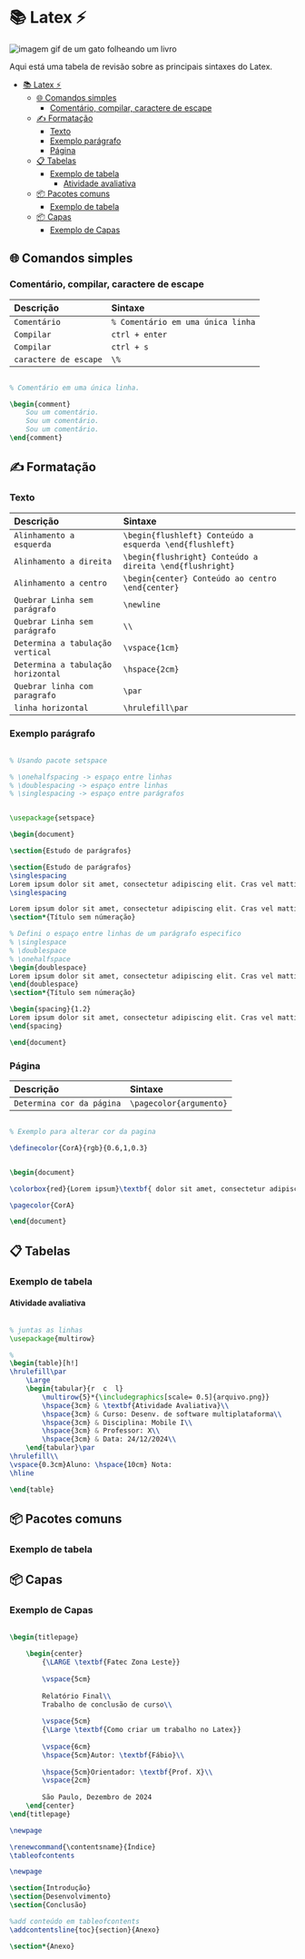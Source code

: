 # 📚 Latex ⚡

![imagem gif de um gato folheando um livro](https://i.giphy.com/media/v1.Y2lkPTc5MGI3NjExeGUwY281MXptb3h5Y2lnaXVlZmxjdHByYjBlcjZ1Mmlhd3NleXp3cyZlcD12MV9pbnRlcm5hbF9naWZfYnlfaWQmY3Q9Zw/W8OfQ8S1PXWKY/giphy.gif)

Aqui está uma tabela de revisão sobre as principais sintaxes do Latex.


- [📚 Latex ⚡](#-latex-)
  - [🌐 Comandos simples](#-comandos-simples)
    - [Comentário, compilar, caractere de escape](#comentário-compilar-caractere-de-escape)
  - [✍️ Formatação](#️-formatação)
    - [Texto](#texto)
    - [Exemplo parágrafo](#exemplo-parágrafo)
    - [Página](#página)
  - [📋 Tabelas](#-tabelas)
    - [Exemplo de tabela](#exemplo-de-tabela)
      - [Atividade avaliativa](#atividade-avaliativa)
  - [📦 Pacotes comuns](#-pacotes-comuns)
    - [Exemplo de tabela](#exemplo-de-tabela-1)
  - [📦 Capas](#-capas)
    - [Exemplo de Capas](#exemplo-de-capas)
    
    

## 🌐 Comandos simples

### Comentário, compilar, caractere de escape

| **Descrição**         |  **Sintaxe**                                   |
|:----------------------|:-----------------------------------------------|
|`Comentário`           | `% Comentário em uma única linha`              |
|`Compilar`             | `ctrl + enter`                                 |
|`Compilar`             | `ctrl + s`                                     |
|`caractere de escape`  | `\% `                                          |

``` Latex

% Comentário em uma única linha.

\begin{comment}
    Sou um comentário.
    Sou um comentário.
    Sou um comentário.
\end{comment}
```

## ✍️ Formatação

### Texto

| **Descrição**                                        | **Sintaxe**                                                 |
|:-----------------------------------------------------|:------------------------------------------------------------|
| `Alinhamento a esquerda`                             | `\begin{flushleft} Conteúdo a esquerda \end{flushleft}`     |
| `Alinhamento a direita`                              | `\begin{flushright} Conteúdo a direita \end{flushright}`    |
| `Alinhamento a centro`                               | `\begin{center} Conteúdo ao centro \end{center}`            |
| `Quebrar Linha sem parágrafo`                        | `\newline`                                                  |
| `Quebrar Linha sem parágrafo`                        | `\\`                                                        |
| `Determina a tabulação vertical`                     | `\vspace{1cm}`                                              |
| `Determina a tabulação horizontal`                   | `\hspace{2cm}`                                              |
| `Quebrar linha com paragrafo`                        | `\par`                                                      |
| `linha horizontal`                                   | `\hrulefill\par`                                            |


### Exemplo parágrafo

```Latex

% Usando pacote setspace

% \onehalfspacing -> espaço entre linhas
% \doublespacing -> espaço entre linhas
% \singlespacing -> espaço entre parágrafos


\usepackage{setspace}

\begin{document}

\section{Estudo de parágrafos}

\section{Estudo de parágrafos}
\singlespacing
Lorem ipsum dolor sit amet, consectetur adipiscing elit. Cras vel mattis sapien. Curabitur sem magna, lacinia eu magna venenatis, ornare ultricies augue. Quisque lobortis ante ut risus faucibus ultrices. Suspendisse quis dui 
\singlespacing

Lorem ipsum dolor sit amet, consectetur adipiscing elit. Cras vel mattis sapien. Curabitur sem magna, lacinia eu magna venenatis, ornare ultricies augue. Quisque lobortis ante ut risus faucibus ultrices. Suspendisse quis dui 
\section*{Título sem númeração}

% Defini o espaço entre linhas de um parágrafo especifico
% \singlespace
% \doublespace
% \onehalfspace 
\begin{doublespace}    
Lorem ipsum dolor sit amet, consectetur adipiscing elit. Cras vel mattis sapien. Curabitur sem magna, lacinia eu magna venenatis, ornare ultricies augue. Quisque lobortis ante ut risus faucibus ultrices. Suspendisse quis dui 
\end{doublespace}
\section*{Título sem númeração}

\begin{spacing}{1.2}    
Lorem ipsum dolor sit amet, consectetur adipiscing elit. Cras vel mattis sapien. Curabitur sem magna, lacinia eu magna venenatis, ornare ultricies augue. Quisque lobortis ante ut risus faucibus ultrices. Suspendisse quis dui nisi. Pellentesque sollicitudin diam vitae turpis lacinia, id vulputate metus cursus. Donec sagittis fermentum enim, id cursus massa porttitor vel. Etiam vitae odio sit amet magna varius tincidunt a eget dolor.
\end{spacing}

\end{document}

```

### Página

| **Descrição**                                        | **Sintaxe**                                                 |
|:-----------------------------------------------------|:------------------------------------------------------------|
| `Determina cor da página`                            | `\pagecolor{argumento}`                                     |

``` Latex

% Exemplo para alterar cor da pagina

\definecolor{CorA}{rgb}{0.6,1,0.3}


\begin{document}

\colorbox{red}{Lorem ipsum}\textbf{ dolor sit amet, consectetur adipiscing elit. Cras vel mattis sapien. Curabitur sem magna, lacinia eu magna venenatis, ornare ultricies augue. Quisque lobortis ante ut risus faucibus ultrices. Suspendisse quis dui nisi. Pellentesque sollicitudin diam vitae turpis lacinia, id vulputate metus cursus. Donec sagittis fermentum enim, id cursus massa porttitor vel. Etiam vitae odio sit amet magna varius tincidunt a eget dolor.}

\pagecolor{CorA}

\end{document}
```


## 📋 Tabelas

### Exemplo de tabela

#### Atividade avaliativa


```Latex

% juntas as linhas
\usepackage{multirow}

% 
\begin{table}[h!]    
\hrulefill\par
    \Large
    \begin{tabular}{r  c  l}
        \multirow{5}*{\includegraphics[scale= 0.5]{arquivo.png}}
        \hspace{3cm} & \textbf{Atividade Avaliativa}\\
        \hspace{3cm} & Curso: Desenv. de software multiplataforma\\
        \hspace{3cm} & Disciplina: Mobile I\\
        \hspace{3cm} & Professor: X\\
        \hspace{3cm} & Data: 24/12/2024\\
    \end{tabular}\par  
\hrulefill\\
\vspace{0.3cm}Aluno: \hspace{10cm} Nota:
\hline

\end{table}

```

## 📦 Pacotes comuns

### Exemplo de tabela

## 📦 Capas

### Exemplo de Capas


```Latex

\begin{titlepage}
    
    \begin{center}
        {\LARGE \textbf{Fatec Zona Leste}}
        
        \vspace{5cm}
    
        Relatório Final\\
        Trabalho de conclusão de curso\\
    
        \vspace{5cm}
        {\Large \textbf{Como criar um trabalho no Latex}}
        
        \vspace{6cm}
        \hspace{5cm}Autor: \textbf{Fábio}\\
        
        \hspace{5cm}Orientador: \textbf{Prof. X}\\
        \vspace{2cm}
    
        São Paulo, Dezembro de 2024
    \end{center}
\end{titlepage}

\newpage

\renewcommand{\contentsname}{Índice}
\tableofcontents 

\newpage

\section{Introdução}
\section{Desenvolvimento}
\section{Conclusão}

%add conteúdo em tableofcontents
\addcontentsline{toc}{section}{Anexo}

\section*{Anexo}

```
